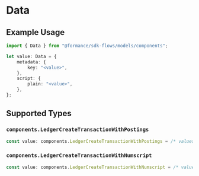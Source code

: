# Data

## Example Usage

```typescript
import { Data } from "@formance/sdk-flows/models/components";

let value: Data = {
    metadata: {
        key: "<value>",
    },
    script: {
        plain: "<value>",
    },
};
```

## Supported Types

### `components.LedgerCreateTransactionWithPostings`

```typescript
const value: components.LedgerCreateTransactionWithPostings = /* values here */
```

### `components.LedgerCreateTransactionWithNumscript`

```typescript
const value: components.LedgerCreateTransactionWithNumscript = /* values here */
```

